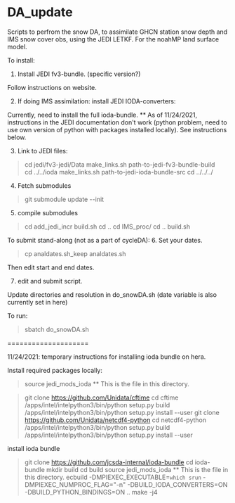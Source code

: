 # DA_update
Scripts to perfrom the snow DA, to assimilate GHCN station snow depth and IMS snow cover obs, using the JEDI LETKF.
For the noahMP land surface model.

To install: 

1. Install JEDI fv3-bundle. (specific version?) 

Follow instructions on website. 

2. If doing IMS assimilation: install JEDI IODA-converters: 

Currently, need to install the full ioda-bundle.
** As of 11/24/2021, instructions in the JEDI documentation don't work (python problem, need to use own version of python with packages installed locally). See instructions below.

3. Link to JEDI files: 

>cd jedi/fv3-jedi/Data 
>make_links.sh path-to-jedi-fv3-bundle-build  
>cd ../../ioda
>make_links.sh path-to-jedi-ioda-bundle-src
>cd ../../../

4. Fetch submodules

>git submodule update --init

5. compile submodules 

>cd add_jedi_incr
>build.sh 
>cd .. 
>cd IMS_proc/
>cd .. 
>build.sh 

To submit stand-along (not as a part of cycleDA):
6. Set your dates.
>cp analdates.sh_keep analdates.sh 

Then edit start and end dates.

7.  edit and submit script.

Update directories and resolution in do_snowDA.sh (date variable is also currently set in here)

To run: 
>sbatch do_snowDA.sh

====================

11/24/2021: temporary instructions for installing ioda bundle on hera.

Install required packages locally: 
>source jedi_mods_ioda  ** This is the file in this directory.

>git clone  https://github.com/Unidata/cftime
>cd cftime
>/apps/intel/intelpython3/bin/python setup.py build
>/apps/intel/intelpython3/bin/python setup.py install --user
>git clone https://github.com/Unidata/netcdf4-python
>cd netcdf4-python
>/apps/intel/intelpython3/bin/python setup.py build
>/apps/intel/intelpython3/bin/python setup.py install --user

install ioda bundle  
>git clone https://github.com/jcsda-internal/ioda-bundle
>cd ioda-bundle
>mkdir build
>cd build
>source jedi_mods_ioda  ** This is the file in this directory.
ecbuild -DMPIEXEC_EXECUTABLE=`which srun` -DMPIEXEC_NUMPROC_FLAG="-n" -DBUILD_IODA_CONVERTERS=ON -DBUILD_PYTHON_BINDINGS=ON ..
>make -j4

